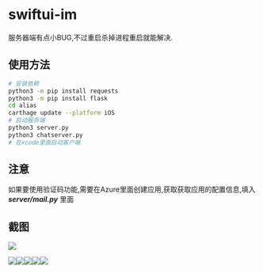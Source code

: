 
# swiftui-im
服务器端有点小BUG,不过重启杀掉进程重启就能解决.

## 使用方法
```bash
# 安装依赖
python3 -m pip install requests
python3 -m pip install flask
cd alias
carthage update --platform iOS
# 启动服务端
python3 server.py
python3 chatserver.py
# 在xcode里面启动客户端
```
## 注意
如果要使用验证码功能,需要在Azure里面创建应用,获取获取应用的配置信息,填入 ***server/mail.py*** 里面
## 截图
<img src="screenshot/temp.gif" >

<img src="screenshot/signin.png"><img src="screenshot/signup.png"><img src="screenshot/chat.png"><img src="screenshot/profile.png"><img src="screenshot/password.png" >
